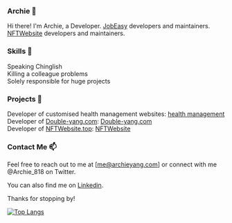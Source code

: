 <!-- ### Archie -->

<!-- - 👋 Hi, I’m Archie
- 👀 I’m interested in web development and data analysis.
- 🌱 I’m currently learning Python and working on a few projects to improve my skills. 
- 💞️ I’m looking to collaborate on collaborate on any interesting projects related to these areas.
- 📫 If you'd like to reach me, you can send me a message on this platform or email me at I@double-yang.com. -->

<!---
Archie818/Archie818 is a ✨ special ✨ repository because its `README.md` (this file) appears on your GitHub profile.
You can click the Preview link to take a look at your changes.
--->
### Archie 👋
Hi there! I'm Archie, a Developer.
[JobEasy](https://www.jobeasy.pro/) developers and maintainers.
[NFTWebsite](https://www.nftwebsite.top/) developers and maintainers.


### Skills 👀
Speaking Chinglish\
Killing a colleague problems\
Solely responsible for huge projects

### Projects 🌱
Developer of customised health management websites: [health management](https://github.com/Archie818/health-management)\
Developer of [Double-yang.com](https://double-yang.com/): [Double-yang.com](https://github.com/Archie818/first-personal-website)\
Developer of [NFTWebsite.top](https://nftwebsite.top/): [NFTWebsite](https://github.com/Archie818/RoboPunksNFT)

### Contact Me 📫
Feel free to reach out to me at [me@archieyang.com] or connect with me @Archie_818 on Twitter.

You can also find me on [Linkedin](https://www.linkedin.com/in/yangy818/).

Thanks for stopping by!

[![Top Langs](https://github-readme-stats.vercel.app/api/top-langs/?username=archie818&layout=compact)](https://github.com/anuraghazra/github-readme-stats)
